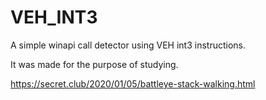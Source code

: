 # VEH_INT3

A simple winapi call detector using VEH int3 instructions.


It was made for the purpose of studying.

https://secret.club/2020/01/05/battleye-stack-walking.html

